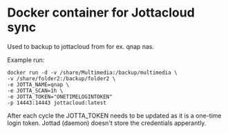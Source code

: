 # Docker container for Jottacloud sync

Used to backup to jottacloud from for ex. qnap nas.

Example run:

```
docker run -d -v /share/Multimedia:/backup/multimedia \
-v /share/folder2:/backup/folder2 \
-e JOTTA_NAME=qnap \
-e JOTTA_SCAN=1h \
-e JOTTA_TOKEN="ONETIMELOGINTOKEN"
-p 14443:14443 jottacloud:latest
```

After each cycle the JOTTA_TOKEN needs to be updated as it is a one-time login token. Jottad (daemon) doesn't store the credentials apperantly.
